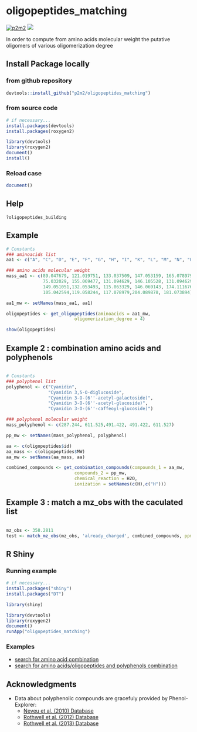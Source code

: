 # oligopeptides_matching

[![p2m2](https://circleci.com/gh/p2m2/oligopeptides_matching.svg?style=shield)](https://app.circleci.com/pipelines/github/p2m2)
[![](https://img.shields.io/badge/stable-shinyapps.io-blue?style=flat&labelColor=white&logo=RStudio&logoColor=blue)](https://p2m2.shinyapps.io/oligopeptides_matching/)

In order to compute from amino acids molecular weight the putative oligomers of various oligomerization degree

## Install Package locally

### from github repository

```R
devtools::install_github("p2m2/oligopeptides_matching")
```

### from source code
```R
# if necessary...
install.packages(devtools)
install.packages(roxygen2)

library(devtools)
library(roxygen2)
document()
install()
```
### Reload case

```R
document()
```

## Help 

```
?oligopeptides_building
```

## Example

```R
# Constants
### aminoacids list
aa1 <- c("A", "C", "D", "E", "F", "G", "H", "I", "K", "L", "M", "N", "P", "Q", "R", "S", "T", "V", "W", "Y")

### amino acids molecular weight
mass_aa1 <- c(89.047679, 121.019751, 133.037509, 147.053159, 165.078979, 
              75.032029, 155.069477, 131.094629, 146.105528, 131.094629,
              149.051051,132.053493, 115.063329, 146.069143, 174.111676,
              105.042594,119.058244, 117.078979,204.089878, 181.073894)

aa1_mw <- setNames(mass_aa1, aa1)

oligopeptides <- get_oligopeptides(aminoacids = aa1_mw,
                          oligomerization_degree = 4)

show(oligopeptides)

```

## Example 2 : combination amino acids and polyphenols 

```R

# Constants
### polyphenol list
polyphenol <- c("Cyanidin",
                "Cyanidin 3,5-O-diglucoside",
                "Cyanidin 3-O-(6''-acetyl-galactoside)",
                "Cyanidin 3-O-(6''-acetyl-glucoside)",
                "Cyanidin 3-O-(6''-caffeoyl-glucoside)")

### polyphenol molecular weight
mass_polyphenol <- c(287.244, 611.525,491.422, 491.422, 611.527)

pp_mw <- setNames(mass_polyphenol, polyphenol)

aa <- c(oligopeptides$id)
aa_mass <- c(oligopeptides$MW)
aa_mw <- setNames(aa_mass, aa)

combined_compounds <- get_combination_compounds(compounds_1 = aa_mw, 
                          compounds_2 = pp_mw, 
                          chemical_reaction = H2O, 
                          ionization = setNames(c(H),c("H")))
```
## Example 3 : match a mz_obs with the caculated list 

```R

mz_obs <- 358.2811
test <- match_mz_obs(mz_obs, 'already_charged', combined_compounds, ppm_error = 700)

```

## R Shiny

### Running example

```R
# if necessary...
install.packages("shiny")
install.packages("DT")

library(shiny)

library(devtools)
library(roxygen2)
document()
runApp("oligopeptides_matching")
```

### Examples
- [search for amino acid combination](exampleOligopeptidesMatching_aa)
- [search for amino acids/oligopeptides and polyphenols combination](exampleOligopeptidesMatching_aa_and_polyphenols)

## Acknowledgments
- Data about polyphenolic compounds are gracefuly provided by Phenol-Explorer:
    - [Neveu et al. (2010) Database](https://doi.org/10.1093/database/bap024)
    - [Rothwell et al. (2012) Database](https://doi.org/10.1093/database/bas031)
    - [Rothwell et al. (2013) Database](https://doi.org/10.1093/database/bat070)

